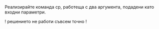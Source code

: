 
Реализирайте команда cp, работеща с два аргумента, подадени като входни параметри.

! решението не работи съвсем точно !
